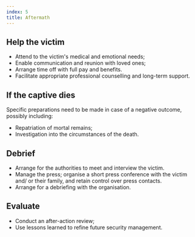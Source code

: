 ```yaml
---
index: 5
title: Aftermath
---
```

## Help the victim

*   Attend to the victim's medical and emotional needs;
*	Enable communication and reunion with loved ones;
*	Arrange time off with full pay and benefits.
* 	Facilitate appropriate professional counselling and long-term support.

## If the captive dies

Specific preparations need to be made in case of a negative outcome, possibly including: 

*	Repatriation of mortal remains;
*	Investigation into the circumstances of the death. 

## Debrief

*   Arrange for the authorities to meet and interview the victim.
*   Manage the press; organise a short press conference with the victim and/ or their family, and retain control over press contacts.
*   Arrange for a debriefing with the organisation.

## Evaluate

*   Conduct an after-action review;
*	Use lessons learned to refine future security management.